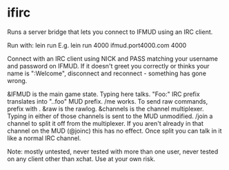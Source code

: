 # ifirc

Runs a server bridge that lets you connect to IFMUD using an IRC client.

Run with: lein run <listen port> <mud host> <mud port>
E.g. lein run 4000 ifmud.port4000.com 4000

Connect with an IRC client using NICK and PASS matching your username and password on IFMUD. If it doesn't greet you correctly or thinks your name is ":Welcome", disconnect and reconnect - something has gone wrong.

&IFMUD is the main game state. Typing here talks. "Foo:" IRC prefix translates into "..foo" MUD prefix. /me works. To send raw commands, prefix with \.
&raw is the rawlog. &channels is the channel multiplexer. Typing in either of those channels is sent to the MUD unmodified.
/join a channel to split it off from the multiplexer. If you aren't already in that channel on the MUD (@joinc) this has no effect. Once split you can talk in it like a normal IRC channel.

Note: mostly untested, never tested with more than one user, never tested on any client other than xchat. Use at your own risk.
